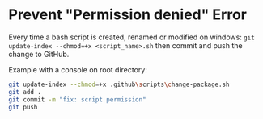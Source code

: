# Prevent "Permission denied" Error
Every time a bash script is created, renamed or modified on windows:
`git update-index --chmod=+x <script_name>.sh`
then commit and push the change to GitHub.

Example with a console on root directory:

```bash
git update-index --chmod=+x .github\scripts\change-package.sh
git add .
git commit -m "fix: script permission"
git push
```
